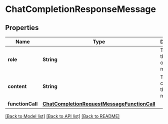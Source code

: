 # ChatCompletionResponseMessage

## Properties
Name | Type | Description | Notes
------------ | ------------- | ------------- | -------------
**role** | **String** | The role of the author of this message. | 
**content** | **String** | The contents of the message. | [optional] 
**functionCall** | [**ChatCompletionRequestMessageFunctionCall**](ChatCompletionRequestMessageFunctionCall.md) |  | [optional] 

[[Back to Model list]](../README.md#documentation-for-models) [[Back to API list]](../README.md#documentation-for-api-endpoints) [[Back to README]](../README.md)


